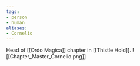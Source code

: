 ```yaml
---
tags:
- person
- human
aliases:
- Cornelio
---
```


Head of [[Ordo Magica]] chapter in [[Thistle Hold]].
![[Chapter_Master_Cornelio.png]]